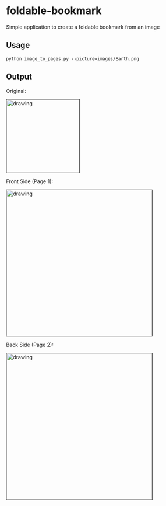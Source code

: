 # foldable-bookmark
Simple application to create a foldable bookmark from an image

## Usage

```python image_to_pages.py --picture=images/Earth.png```

## Output

Original:

<img src="./images/Earth.jpg" alt="drawing" width="200" border=1px/>

Front Side (Page 1):

<img src="./images/Page_1.png" alt="drawing" width="400"  border=1px/> 

Back Side (Page 2):

<img src="./images/Page_2.png" alt="drawing" width="400"  border=1px/>
